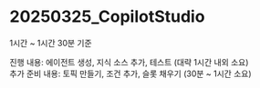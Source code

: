 # 20250325_CopilotStudio

1시간 ~ 1시간 30분 기준

진행 내용: 에이전트 생성, 지식 소스 추가, 테스트 (대략 1시간 내외 소요) </br>
추가 준비 내용: 토픽 만들기, 조건 추가, 슬롯 채우기 (30분 ~ 1시간 소요)
